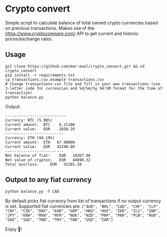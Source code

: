 # Crypto convert
Simple script to calculate balance of total owned crypto currencies based on previous transactions. Makes use of the https://www.cryptocompare.com/ API to get current and historic prices/exchange rates.

## Usage
```
git clone https://github.com/mar-muel/crypto_convert.git && cd crypto_convert
pip install -r requirements.txt
cp transactions.csv.example transactions.csv
# Change transactions.csv file and fill in your own transactions (use 3-letter code for currencies and %d/%m/%y %H:%M format for the time of transaction)
python balance.py
```

Output:
```
---------------------------
Currency: BTC (5.90%)
Current amount:	 BTC    0.21100
Current value:	 EUR    2650.26
--------------------------
Currency: ETH (94.10%)
Current amount:	 ETH   67.90000
Current value:	 EUR   42248.06
--------------------------
Net balance of fiat:	EUR   10367.06
Net value of cryptos:	EUR   44898.32
Total win/loss:		EUR   55265.38
```

## Output to any fiat currency
```
python balance.py -f CAD
```
By default picks fiat currency from list of transactions if no output currency is set. Supported fiat currencies are: `["AUD", "BRL", "CAD", "CHF", "CLP", "CNY", "CZK", "DKK", "EUR", "GBP", "HKD", "HUF", "IDR", "ILS", "INR", "JPY", "KRW", "MXN", "MYR", "NOK", "NZD", "PHP", "PKR", "PLN", "RUB", "SEK", "SGD", "THB", "TRY", "TWD", "USD", "ZAR"]`

Enjoy :beers:!
